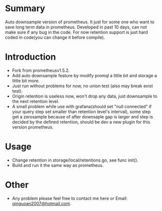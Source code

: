 # Summary
Auto downsample version of prometheus. It just for some one who want to save long term data in prometheus. Developed in past 10 days, can not make sure if any bug in the code. For now retention support is just hard coded in code(you can change it before compile).

# Introduction
* Fork from prometheusv1.5.2.
* Add auto downsample feature by modify promql a little bit and storage a little bit more.
* Just run without problems for now, no union test (also may break exist test).
* Origin retention is useless now, won't drop any data, just downsample to the next retention level.
* A small problem while use with grafana(should set "null connected" if your query step set smaller than retention level's interval), some step get a zerosample because of after downsaple gap is larger and step is decided by the defined retention, should be dev a new plugin for this version prometheus.

# Usage
* Change retention in storage/local/retentions.go, see func init().
* Build and run it the same way as prometheus.

# Other
* Any problem please feel free to contact me here or Email: qinguoan2007@hotmail.com.

